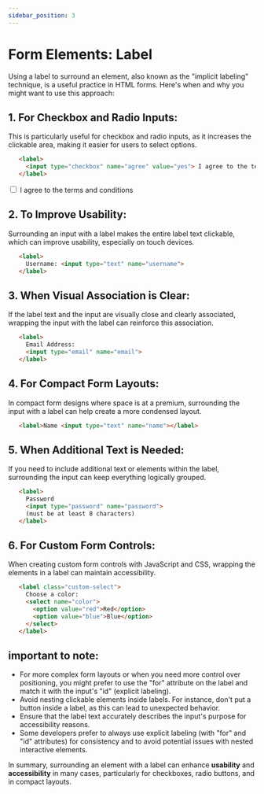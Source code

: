 ```yaml
---
sidebar_position: 3
---
```


# Form Elements: Label

Using a label to surround an element, also known as the "implicit labeling" technique, is a useful practice in HTML forms. Here's when and why you might want to use this approach:

## 1. For Checkbox and Radio Inputs:

This is particularly useful for checkbox and radio inputs, as it increases the clickable area, making it easier for users to select options.

```html
   <label>
     <input type="checkbox" name="agree" value="yes"> I agree to the terms and conditions
   </label>
```
<div>
   <label>
     <input type="checkbox" name="agree" value="yes"> I agree to the terms and conditions</input>
   </label>
</div>

## 2. To Improve Usability:

Surrounding an input with a label makes the entire label text clickable, which can improve usability, especially on touch devices.

```html
   <label>
     Username: <input type="text" name="username">
   </label>
```

## 3. When Visual Association is Clear:

If the label text and the input are visually close and clearly associated, wrapping the input with the label can reinforce this association.

```html
   <label>
     Email Address:
     <input type="email" name="email">
   </label>
```

## 4. For Compact Form Layouts:

In compact form designs where space is at a premium, surrounding the input with a label can help create a more condensed layout.

```html
   <label>Name <input type="text" name="name"></label>
```

## 5. When Additional Text is Needed:

If you need to include additional text or elements within the label, surrounding the input can keep everything logically grouped.

```html
   <label>
     Password
     <input type="password" name="password">
     (must be at least 8 characters)
   </label>
```

## 6. For Custom Form Controls:

When creating custom form controls with JavaScript and CSS, wrapping the elements in a label can maintain accessibility.

```html
   <label class="custom-select">
     Choose a color:
     <select name="color">
       <option value="red">Red</option>
       <option value="blue">Blue</option>
     </select>
   </label>
```

## important to note:

- For more complex form layouts or when you need more control over positioning, you might prefer to use the "for" attribute on the label and match it with the input's "id" (explicit labeling).
- Avoid nesting clickable elements inside labels. For instance, don't put a button inside a label, as this can lead to unexpected behavior.
- Ensure that the label text accurately describes the input's purpose for accessibility reasons.
- Some developers prefer to always use explicit labeling (with "for" and "id" attributes) for consistency and to avoid potential issues with nested interactive elements.

In summary, surrounding an element with a label can enhance **usability** and **accessibility** in many cases, particularly for checkboxes, radio buttons, and in compact layouts.
